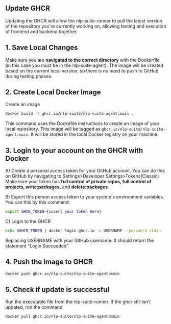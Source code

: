 ## Update GHCR ##
Updating the GHCR will allow the nlp-suite-runner to pull the latest version of the repository you're currently working on, allowing testing and execution of frontend and backend together.

## 1. Save Local Changes ##
Make sure you are **navigated to the correct directory** with the Dockerfile (in this case you must be in the nlp-suite-agent). The image will be created based on the current local version, so there is no need to push to GitHub during testing phases.

## 2. Create Local Docker Image ##
Create an image
```bash
docker build -t ghcr.io/nlp-suite/nlp-suite-agent:main .
```
This command uses the Dockefile instructions to create an image of your local repository. This image will be tagged as `ghcr.io/nlp-suite/nlp-suite-agent:main`. It will be stored in the local Docker registry on your machine.

## 3. Login to your account on the GHCR with Docker ##
A) Create a personal access token for your GitHub account. You can do this on GitHub by navigating to Settings>Developer Settings>Tokens(Classic)
Make sure your token has **full control of private repos, full control of projects, write:packages,** and **delete:packages**

B) Export this person access token to your system's environment variables. You can this by this command:
```bash
export GHCR_TOKEN={insert your token here}
```
C) Login to the GHCR
```bash
echo $GHCR_TOKEN | docker login ghcr.io -u USERNAME --password-stdin
```
Replacing USERNAME with your GitHub username. It should return the statement "Login Succeeded"

## 4. Push the image to GHCR
```bash
docker push ghcr.io/nlp-suite/nlp-suite-agent:main
```
## 5. Check if update is successful
Run the executable file from the nlp-suite-runner. If the ghcr still isn't updated, run the command
```bash
docker pull ghcr.io/nlp-suite/nlp-suite-agent:main
```
